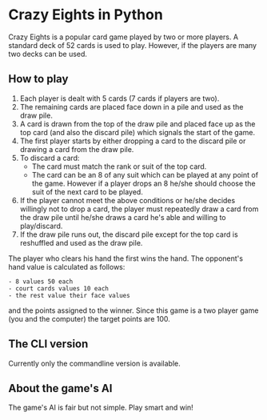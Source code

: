 # Crazy Eights in Python

Crazy Eights is a popular card game played by two or more players. A standard deck of 52 cards is used to play. However, if the players are many two decks can be used.

## How to play

1. Each player is dealt with 5 cards (7 cards if players are two).
2. The remaining cards are placed face down in a pile and used as the draw pile.
3. A card is drawn from the top of the draw pile and placed face up as the top card (and also the discard pile) which signals the start of the game.
4. The first player starts by either dropping a card to the discard pile or drawing a card from the draw pile.
5. To discard a card:
	- The card must match the rank or suit of the top card.
	- The card can be an 8 of any suit which can be played at any point of the game. However if a player drops an 8 he/she should choose the suit of the next card to be played.
6. If the player cannot meet the above conditions or he/she decides willingly not to drop a card, the player must repeatedly draw a card from the draw pile until he/she draws a card he's able and willing to play/discard.
7. If the draw pile runs out, the discard pile except for the top card is reshuffled and used as the draw pile.

The player who clears his hand the first wins the hand. The opponent's hand value is calculated as follows:

	- 8 values 50 each
	- court cards values 10 each
	- the rest value their face values

and the points assigned to the winner. Since this game is a two player game (you and the computer) the target points are 100.

## The CLI version

Currently only the commandline version is available.

## About the game's AI

The game's AI is fair but not simple. Play smart and win!
